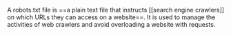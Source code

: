 A robots.txt file is ==a plain text file that instructs [[search engine crawlers]] on which URLs they can access on a website==. It is used to manage the activities of web crawlers and avoid overloading a website with requests.